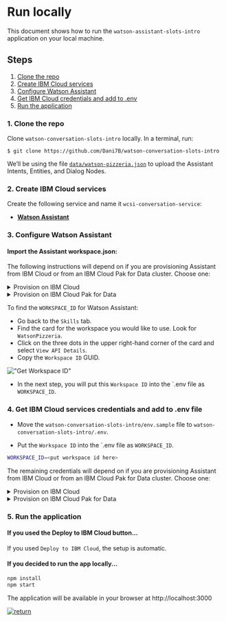 # Run locally

This document shows how to run the `watson-assistant-slots-intro` application on your local machine.

## Steps

1. [Clone the repo](#1-clone-the-repo)
2. [Create IBM Cloud services](#2-create-ibm-cloud-services)
3. [Configure Watson Assistant](#3-configure-watson-assistant)
4. [Get IBM Cloud credentials and add to .env](#4-get-ibm-cloud-services-credentials-and-add-to-env-file)
5. [Run the application](#5-run-the-application)

### 1. Clone the repo

Clone `watson-conversation-slots-intro` locally. In a terminal, run:

  `$ git clone https://github.com/Dani7B/watson-conversation-slots-intro`

We’ll be using the file [`data/watson-pizzeria.json`](../../data/watson-pizzeria.json) to upload
the Assistant Intents, Entities, and Dialog Nodes.

### 2. Create IBM Cloud services

Create the following service and name it `wcsi-conversation-service`:

* [**Watson Assistant**](https://cloud.ibm.com/catalog/services/conversation)

### 3. Configure Watson Assistant

#### Import the Assistant workspace.json:

The following instructions will depend on if you are provisioning Assistant from IBM Cloud or from an IBM Cloud Pak for Data cluster. Choose one:

<details><summary>Provision on IBM Cloud</summary>
<p>

* Find the Assistant service in your IBM Cloud Dashboard.
* Click on the `Manage` tab and then click on `Launch Watson Assistant`.
* Go to the `Skills` tab.
* Click `Create skill`
* Select the `Dialog skill` option and then click `Next`.
* Click the `Import skill` tab.
* Click `Choose JSON file`, go to your cloned repo dir, and `Open` the workspace.json file in [`data/watson-pizzeria.json`](../../data/watson-pizzeria.json).
* Select `Everything` and click `Import`.

</p>
</details>

<details><summary>Provision on IBM Cloud Pak for Data</summary>
<p>

* Find the Assistant service in your list of `Provisioned Instances` in your IBM Cloud Pak for Data Dashboard.
* Click on `View Details` from the options menu associated with your Assistant service.
* Click on `Open Watson Assistant`.
* Go to the `Skills` tab.
* Click `Create skill`
* Select the `Dialog skill` option and then click `Next`.
* Click the `Import skill` tab.
* Click `Choose JSON file`, go to your cloned repo dir, and `Open` the workspace.json file in [`data/watson-pizzeria.json`](../../data/watson-pizzeria.json).
* Select `Everything` and click `Import`.

</p>
</details>

To find the `WORKSPACE_ID` for Watson Assistant:

* Go back to the `Skills` tab.
* Find the card for the workspace you would like to use. Look for `WatsonPizzeria`.
* Click on the three dots in the upper right-hand corner of the card and select `View API Details`.
* Copy the `Workspace ID` GUID.

!["Get Workspace ID"](https://raw.githubusercontent.com/IBM/pattern-utils/master/watson-assistant/assistantPostSkillGetID.gif)

* In the next step, you will put this `Workspace ID` into the `.env file as ``WORKSPACE_ID``.

### 4. Get IBM Cloud services credentials and add to .env file

* Move the `watson-conversation-slots-intro/env.sample` file to ``watson-conversation-slots-intro/.env``.

* Put the `Workspace ID` into the `.env file as ``WORKSPACE_ID``.

```bash
WORKSPACE_ID=<put workspace id here>
```

The remaining credentials will depend on if you are provisioning Assistant from IBM Cloud or from an IBM Cloud Pak for Data cluster. Choose one:

<details><summary>Provision on IBM Cloud</summary>
<p>

* Use the `apikey` and `url` from your Watson Assistant service credentials in the `.env` file.

!["Assistant Credentials"](https://raw.githubusercontent.com/IBM/pattern-utils/master/watson-assistant/watson_assistant_api_key.png)

```bash
# If Assistant service is hosted on IBM Cloud, uncomment and use these variables for IAM Authentication
CONVERSATION_APIKEY=<put assistant IAM apikey here>
CONVERSATION_URL=<put assistant url here>
```

</p>
</details>

<details><summary>Provision on IBM Cloud Pak for Data</summary>
<p>

* Use the `URL` from your Watson Assistant service details to set the `CONVERSATION_URL` value in the `.env` file.

!["CPD Credentials"](images/cpd-assistant-details.png)

```bash
# If Assistant service is hosted on CP4D Cluster, uncomment and use these variables for CP4D Authentication
CONVERSATION_AUTH_TYPE=cp4d
CONVERSATION_AUTH_URL=<put cp4d url here>
CONVERSATION_AUTH_DISABLE_SSL=true
CONVERSATION_USERNAME=<put cp4d username here>
CONVERSATION_PASSWORD=<put cp4d password here>
CONVERSATION_URL=<put assistant url here>
CONVERSATION_DISABLE_SSL=true
```

`CONVERSATION_AUTH_URL`, `CONVERSATION_USERNAME` and `CONVERSATION_PASSWORD` are related to the URL and login credentials for accessing your IBM Cloud Pak for Data cluster.

</p>
</details>

### 5. Run the application

#### If you used the Deploy to IBM Cloud button...

If you used ``Deploy to IBM Cloud``, the setup is automatic.

#### If you decided to run the app locally...

```bash
npm install
npm start
```

The application will be available in your browser at http://localhost:3000

[![return](https://raw.githubusercontent.com/IBM/pattern-utils/master/deploy-buttons/return.png)](https://github.com/IBM/watson-assistant-slots-intro#deployment-options)
